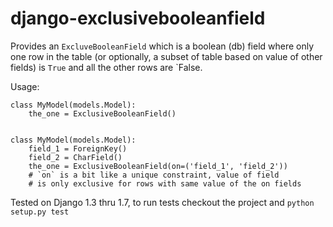 django-exclusivebooleanfield
============================

Provides an `ExcluveBooleanField` which is a boolean (db) field where only one row in the table (or optionally, a subset of table based on value of other fields) is `True` and all the other rows are `False.

Usage:

    class MyModel(models.Model):
        the_one = ExclusiveBooleanField()


    class MyModel(models.Model):
        field_1 = ForeignKey()
        field_2 = CharField()
        the_one = ExclusiveBooleanField(on=('field_1', 'field_2'))
        # `on` is a bit like a unique constraint, value of field
        # is only exclusive for rows with same value of the on fields

Tested on Django 1.3 thru 1.7, to run tests checkout the project and `python setup.py test`
